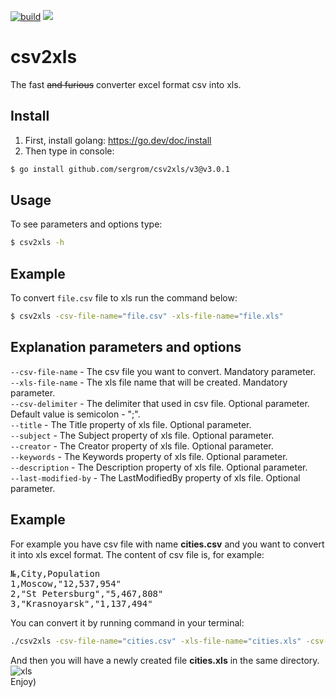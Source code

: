 [![build](https://github.com/sergrom/csv2xls/workflows/build/badge.svg)](https://github.com/sergrom/csv2xls/actions/workflows/build.yml)
[![](https://img.shields.io/github/workflow/status/sergrom/csv2xls/test?longCache=tru&label=test&logo=github%20actions&logoColor=fff)](https://github.com/sergrom/csv2xls/actions?query=test)

# csv2xls
The fast <strike>and furious</strike> converter excel format csv into xls.

## Install
1. First, install golang:
   https://go.dev/doc/install
2. Then type in console:
```bash
$ go install github.com/sergrom/csv2xls/v3@v3.0.1
```

## Usage
To see parameters and options type:
```bash
$ csv2xls -h
```

## Example
To convert <code>file.csv</code> file to xls run the command below:
```bash
$ csv2xls -csv-file-name="file.csv" -xls-file-name="file.xls"
```

## Explanation parameters and options
<code>--csv-file-name</code> - The csv file you want to convert. Mandatory parameter.<br>
<code>--xls-file-name</code> - The xls file name that will be created. Mandatory parameter.<br>
<code>--csv-delimiter</code> - The delimiter that used in csv file. Optional parameter. Default value is semicolon - ";".<br>
<code>--title</code> - The Title property of xls file. Optional parameter.<br>
<code>--subject</code> - The Subject property of xls file. Optional parameter.<br>
<code>--creator</code> - The Creator property of xls file. Optional parameter.<br>
<code>--keywords</code> - The Keywords property of xls file. Optional parameter.<br>
<code>--description</code> - The Description property of xls file. Optional parameter.<br>
<code>--last-modified-by</code> - The LastModifiedBy property of xls file. Optional parameter.

## Example
For example you have csv file with name <b>cities.csv</b> and you want to convert it into xls excel format. The content of csv file is, for example:
<pre>
№,City,Population
1,Moscow,"12,537,954"
2,"St Petersburg","5,467,808"
3,"Krasnoyarsk","1,137,494"
</pre>

You can convert it by running command in your terminal:
```bash
./csv2xls -csv-file-name="cities.csv" -xls-file-name="cities.xls" -csv-delimiter=","
```

And then you will have a newly created file <b>cities.xls</b> in the same directory.<br>
![xls](https://user-images.githubusercontent.com/17692545/75096799-20252180-55b4-11ea-8ffc-6986086f5163.png)
<br>
Enjoy)
